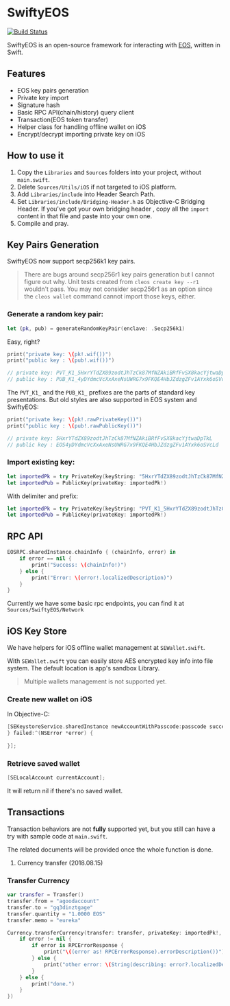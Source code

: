 # SwiftyEOS

[![Build Status](https://travis-ci.org/ProChain/SwiftyEOS.svg?branch=master)](https://travis-ci.org/ProChain/SwiftyEOS)

SwiftyEOS is an open-source framework for interacting with [EOS](https://github.com/EOSIO/eos), written in Swift.

## Features

- EOS key pairs generation
- Private key import 
- Signature hash
- Basic RPC API(chain/history) query client
- Transaction(EOS token transfer)
- Helper class for handling offline wallet on iOS
- Encrypt/decrypt importing private key on iOS

## How to use it

1. Copy the `Libraries` and `Sources` folders into your project, without `main.swift`.
2. Delete `Sources/Utils/iOS` if not targeted to iOS platform.
3. Add `Libraries/include` into Header Search Path.
4. Set `Libraries/include/Bridging-Header.h` as Objective-C Bridging Header. If you've got your own bridging header , copy all the `import` content in that file and paste into your own one.
5. Compile and pray.

## Key Pairs Generation

SwiftyEOS now support secp256k1 key pairs.

> There are bugs around secp256r1 key pairs generation but I cannot figure out why. Unit tests created from `cleos create key --r1` wouldn't pass. You may not consider secp256r1 as an option since the `cleos wallet` command cannot import those keys, either.

### Generate a random key pair:

```swift
let (pk, pub) = generateRandomKeyPair(enclave: .Secp256k1)
```

Easy, right?

```swift
print("private key: \(pk!.wif())")
print("public key : \(pub!.wif())")

// private key: PVT_K1_5HxrYTdZX89zodtJhTzCk87MfNZAkiBRfFvSX8kacYjtwaDpTkL
// public key : PUB_K1_4yDYdmcVcXxAxeNsUWRG7x9FKQE4HbJZdzgZFv1AYxk6oSVcLd
```

The `PVT_K1_` and the `PUB_K1_` prefixes are the parts of standard key presentations. But old styles are also supported in EOS system and SwiftyEOS:

```swift
print("private key: \(pk!.rawPrivateKey())")
print("public key : \(pub!.rawPublicKey())")

// private key: 5HxrYTdZX89zodtJhTzCk87MfNZAkiBRfFvSX8kacYjtwaDpTkL
// public key : EOS4yDYdmcVcXxAxeNsUWRG7x9FKQE4HbJZdzgZFv1AYxk6oSVcLd
```

### Import existing key:

```swift
let importedPk = try PrivateKey(keyString: "5HxrYTdZX89zodtJhTzCk87MfNZAkiBRfFvSX8kacYjtwaDpTkL")
let importedPub = PublicKey(privateKey: importedPk!)
```

With delimiter and prefix:

```swift
let importedPk = try PrivateKey(keyString: "PVT_K1_5HxrYTdZX89zodtJhTzCk87MfNZAkiBRfFvSX8kacYjtwaDpTkL")
let importedPub = PublicKey(privateKey: importedPk!)
```

## RPC API

```swift
EOSRPC.sharedInstance.chainInfo { (chainInfo, error) in
    if error == nil {
        print("Success: \(chainInfo!)")
    } else {
        print("Error: \(error!.localizedDescription)")
    }
}
```

Currently we have some basic rpc endpoints, you can find it at `Sources/SwiftyEOS/Network`

## iOS Key Store

We have helpers for iOS offline wallet management at `SEWallet.swift`.

With `SEWallet.swift` you can easily store AES encrypted key info into file system. The default location is app's sandbox Library.

> Multiple wallets management is not supported yet.

### Create new wallet on iOS

In Objective-C:

```objective-c
[SEKeystoreService.sharedInstance newAccountWithPasscode:passcode succeed:^(SELocalAccount *account) {
} failed:^(NSError *error) {
        
}];
```

### Retrieve saved wallet

```objective-c
[SELocalAccount currentAccount];
```

It will return nil if there's no saved wallet.

## Transactions

Transaction behaviors are not **fully** supported yet, but you still can have a try with sample code at `main.swift`.

The related documents will be provided once the whole function is done. 

1. Currency transfer (2018.08.15)

### Transfer Currency

```swift
var transfer = Transfer()
transfer.from = "agoodaccount"
transfer.to = "gq3dinztgage"
transfer.quantity = "1.0000 EOS"
transfer.memo = "eureka"

Currency.transferCurrency(transfer: transfer, privateKey: importedPk!, completion: { (result, error) in
    if error != nil {
        if error is RPCErrorResponse {
            print("\((error as! RPCErrorResponse).errorDescription())")
        } else {
            print("other error: \(String(describing: error?.localizedDescription))")
        }
    } else {
        print("done.")
    }
})
```